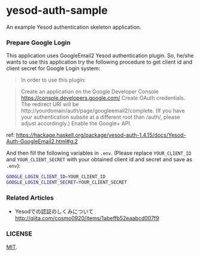 yesod-auth-sample
===

An example Yesod authentication skeleton application.

### Prepare Google Login

This application uses GoogleEmail2 Yesod authentication plugin.
So, he/she wants to use this application try the following procedure to get client id and client secret for Google Login system:

> In order to use this plugin:

>    Create an application on the Google Developer Console https://console.developers.google.com/
>    Create OAuth credentials. The redirect URI will be http://yourdomain/auth/page/googleemail2/complete. (If you have your authentication subsite at a different root than /auth/, please adjust accordingly.)
>    Enable the Google+ API.

ref: https://hackage.haskell.org/package/yesod-auth-1.4.15/docs/Yesod-Auth-GoogleEmail2.html#g:2

And then fill the following variables in `.env`.
(Please replace `YOUR_CLIENT_ID` and `YOUR_CLIENT_SECRET` with your obtained client id and secret and save as `.env`):

```bash
GOOGLE_LOGIN_CLIENT_ID=YOUR_CLIENT_ID
GOOGLE_LOGIN_CLIENT_SECRET=YOUR_CLIENT_SECRET
```

### Related Articles

* Yesodでの認証のしくみについて
http://qiita.com/cosmo0920/items/1abeffb52eaabcd007f9

### LICENSE

[MIT](LICENSE).
